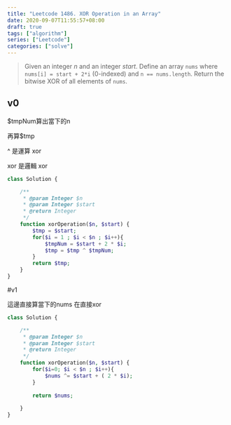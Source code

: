 ```yaml
---
title: "Leetcode 1486. XOR Operation in an Array"
date: 2020-09-07T11:55:57+08:00
draft: true
tags: ["algorithm"]
series: ["Leetcode"]
categories: ["solve"]
---
```

>Given an integer *n* and an integer *start*.
>Define an array `nums` where `nums[i] = start + 2*i` (0-indexed) and `n == nums.length`.
>Return the bitwise XOR of all elements of `nums`.

## v0

$tmpNum算出當下的n

再算$tmp

^ 是運算 xor

xor 是邏輯 xor


```php
class Solution {

    /**
     * @param Integer $n
     * @param Integer $start
     * @return Integer
     */
    function xorOperation($n, $start) {
        $tmp = $start;
        for($i = 1 ; $i < $n ; $i++){
            $tmpNum = $start + 2 * $i;
            $tmp = $tmp ^ $tmpNum;
        }
        return $tmp;
    }
}
```

#v1

這邊直接算當下的nums 在直接xor

```php
class Solution {

    /**
     * @param Integer $n
     * @param Integer $start
     * @return Integer
     */
    function xorOperation($n, $start) {
        for($i=0; $i < $n ; $i++){
            $nums ^= $start + ( 2 * $i);
        }
        
        return $nums;
        
    }
}
```